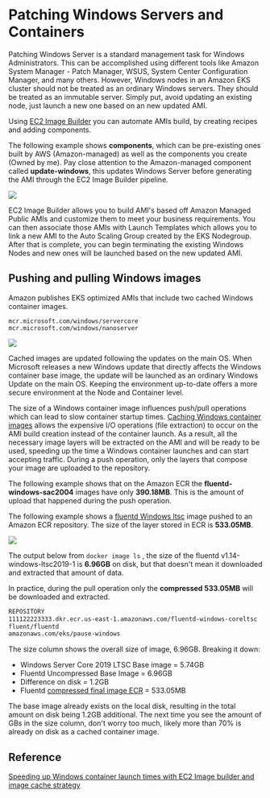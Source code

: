 # Patching Windows Servers and Containers

Patching Windows Server is a standard management task for Windows Administrators. This can be accomplished using different tools like Amazon System Manager - Patch Manager, WSUS, System Center Configuration Manager, and many others. However, Windows nodes in an Amazon EKS cluster should not be treated as an ordinary Windows servers. They should be treated as an immutable server. Simply put, avoid updating an existing node, just launch a new one based on an new updated AMI.

Using [EC2 Image Builder](https://aws.amazon.com/image-builder/) you can automate AMIs build, by creating recipes and adding components.

The following example shows **components**, which can be pre-existing ones built by AWS (Amazon-managed) as well as the components you create (Owned by me). Pay close attention to the Amazon-managed component called **update-windows**, this updates Windows Server before generating the AMI through the EC2 Image Builder pipeline.

![](./images/associated-components.png)

EC2 Image Builder allows you to build AMI's based off Amazon Managed Public AMIs and customize them to meet your business requirements. You can then associate those AMIs with Launch Templates which allows you to link a new AMI to the Auto Scaling Group created by the EKS Nodegroup. After that is complete, you can begin terminating the existing Windows Nodes and new ones will be launched based on the new updated AMI.

## Pushing and pulling Windows images
Amazon publishes EKS optimized AMIs that include two cached Windows container images.  
  
    mcr.microsoft.com/windows/servercore
    mcr.microsoft.com/windows/nanoserver

![](./images/images.png)

Cached images are updated following the updates on the main OS. When Microsoft releases a new Windows update that directly affects the Windows container base image, the update will be launched as an ordinary Windows Update on the main OS. Keeping the environment up-to-date offers a more secure environment at the Node and Container level.

The size of a Windows container image influences push/pull operations which can lead to slow container startup times. [Caching Windows container images](https://aws.amazon.com/blogs/containers/speeding-up-windows-container-launch-times-with-ec2-image-builder-and-image-cache-strategy/) allows the expensive I/O operations (file extraction) to occur on the AMI build creation instead of the container launch. As a result, all the necessary image layers will be extracted on the AMI and will be ready to be used, speeding up the time a Windows container launches and can start accepting traffic. During a push operation, only the layers that compose your image are uploaded to the repository.

The following example shows that on the Amazon ECR the **fluentd-windows-sac2004** images have only **390.18MB**. This is the amount of upload that happened during the push operation.

The following example shows a [fluentd Windows ltsc](https://github.com/fluent/fluentd-docker-image/blob/master/v1.14/windows-ltsc2019/Dockerfile) image pushed to an Amazon ECR repository.  The size of the layer stored in ECR is **533.05MB**.

![](./images/ecr-image.png)

 The output below from `docker image ls` , the size of the fluentd v1.14-windows-ltsc2019-1 is **6.96GB** on disk, but that doesn't mean it downloaded and extracted that amount of data.

In practice, during the pull operation only the **compressed 533.05MB** will be downloaded and extracted.

```bash
REPOSITORY                                                              TAG                        IMAGE ID       CREATED         SIZE
111122223333.dkr.ecr.us-east-1.amazonaws.com/fluentd-windows-coreltsc   latest                     721afca2c725   7 weeks ago     6.96GB
fluent/fluentd                                                          v1.14-windows-ltsc2019-1   721afca2c725   7 weeks ago     6.96GB
amazonaws.com/eks/pause-windows                                         latest                     6392f69ae6e7   10 months ago   255MB
```

The size column shows the overall size of image, 6.96GB. Breaking it down:

* Windows Server Core 2019 LTSC Base image = 5.74GB
* Fluentd Uncompressed Base Image = 6.96GB
* Difference on disk = 1.2GB
* Fluentd [compressed final image ECR](https://docs.aws.amazon.com/AmazonECR/latest/userguide/repository-info.html) = 533.05MB

The base image already exists on the local disk, resulting in the total amount on disk being 1.2GB additional. The next time you see the amount of GBs in the size column, don't worry too much, likely more than 70% is already on disk as a cached container image. 

## Reference
[Speeding up Windows container launch times with EC2 Image builder and image cache strategy](https://aws.amazon.com/blogs/containers/speeding-up-windows-container-launch-times-with-ec2-image-builder-and-image-cache-strategy/)



